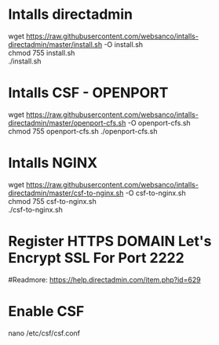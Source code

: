 # Intalls directadmin

wget https://raw.githubusercontent.com/websanco/intalls-directadmin/master/install.sh -O install.sh  
chmod 755 install.sh  
./install.sh  


# Intalls CSF - OPENPORT
wget https://raw.githubusercontent.com/websanco/intalls-directadmin/master/openport-cfs.sh -O openport-cfs.sh  
chmod 755 openport-cfs.sh
./openport-cfs.sh

# Intalls NGINX
wget https://raw.githubusercontent.com/websanco/intalls-directadmin/master/csf-to-nginx.sh -O csf-to-nginx.sh  
chmod 755 csf-to-nginx.sh  
./csf-to-nginx.sh

# Register HTTPS DOMAIN Let's Encrypt SSL For Port 2222
#Readmore: https://help.directadmin.com/item.php?id=629

# Enable CSF
nano /etc/csf/csf.conf



